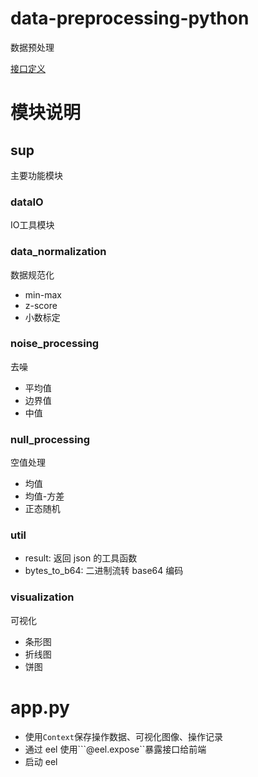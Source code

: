 # data-preprocessing-python
数据预处理

[接口定义](doc/接口定义.md)

# 模块说明

## sup

主要功能模块

### dataIO

IO工具模块

### data_normalization

数据规范化

- min-max
- z-score
- 小数标定

### noise_processing

去噪

- 平均值
- 边界值
- 中值

### null_processing

空值处理

- 均值
- 均值-方差
- 正态随机

### util

* result: 返回 json 的工具函数
* bytes_to_b64: 二进制流转  base64 编码

### visualization

可视化

- 条形图
- 折线图
- 饼图

# app.py

* 使用```Context```保存操作数据、可视化图像、操作记录
* 通过 eel 使用```@eel.expose``暴露接口给前端
* 启动 eel